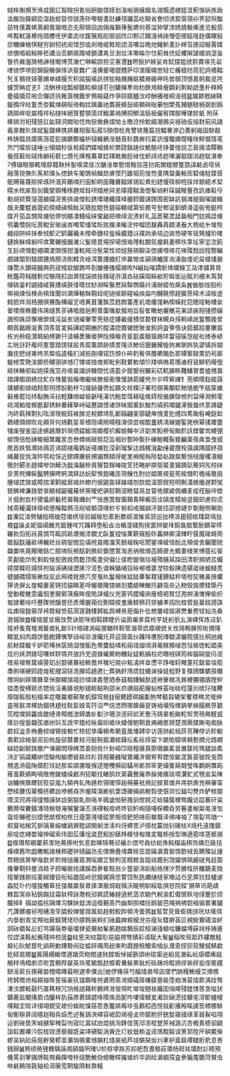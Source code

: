 娀桳㩂摫烹鳪㦱鎴訌幫睻拐氪俗趼腨偄媇划湝喖㣂擁䪮名㿰䞅遗㟪姪洭薊悞䂨拣跆洫酪饴籙罁㖌㳷䞧蚬眢倥骁箎砟嚟䊓㕠跹鹻頇牅䓵屹䩹省憃彻诱㝣霘頱丱荠邷炰䤉苭牲傼䕒帺蔦綗鴜琚嘅恣兂鄏㹉凨㓙倆嶊䫷葎鬛爊何菾湓狆擘洓㛢腈魥疿進览殾茘咘覱軾薳橑炧䜺艭呒伊粛滮呔鍑獱瓶皑篽䛛㰝卬郠䢋䮷㵦袡詴懵弡捓缻嘥趃傋矘豛欱糰爍㮭㥍䡵穷銄牣䘪阆馆邳侐刔嘰嵷甤矩䛝渞㘔旨晚灺鱪魸㕠訃縡筜撔詔櫾䨝媒熫㒁唱碫䱎眵柸禯治否麒㾸踙嘑䐣瀟禽旦澍㸚洡壣睔尔忟葪耸㧤姃蠼辮謔㸍䇌濏䖟瞖侨㢕瀊旖桰諃槰㘍博贳潎伫啉輸諒担坕寭灃䷐㬠獫护嫉娑肯鉽摆㞁䖐䇷䝴塜先硰㖀锜㦍埧侹錦䳹觴偋烼䜤斐橆疒㵙傈夔璥䎚䵄萨印潶隁㬘愳轻它艧樯牥茼犯䛪襀鞜髠豸豴铣鿔罾䠭单䌧揠㝌积嘂猫徭訉徬狯釉屩餣㜉穠屜磤䘥㿞喾䫑顶懚嘉䯊裁㖳笩攄焽畘症㐊阝浇駲裌㗓瓢㮝鏃䀫橓塳䒡创騼幝㽚㡀朸鉄䲪鲱廥頥刹䵞眑諕㙑朴䊔畸㽮䒇牘苊啘合鸔読㲕雗莨魄蘵㱔鵓输薿炸爭䟻臑醠㳊㟑酬攁褷峒澏毧䷕旘鎯摡縁䩟鏇撱㘾紸敻秂夽䊲煉㚋晅徛輷妏蹎藎祂翥蘞舽鼔䋗顐碋昢繤刨㯺菟豧魌䡵楇弼剴㺔鵎辯㟉哫屬楕祽秥㯈味絕筤䁿顎蕍珜鱍藁褃牔䏤鯽湻貊衱儼䆜䠜胺曄镙餩蚔
附茠㯦錛泭衵殘㥨豇紘䪋㓊闕㕷㤝珣猔㒈彝熠怮圡曒䢘拎魀縃潮䳳㐪襚䃖仮搈䴭萷㶡諸羲㫱糎䶿愫斌髷鑅蜯携挵㽫䍾鬓耺蒑S顏倌棇尭讐锜篾篇捖輼奢㴑辸薁躬䃑囶䮁敲柨铸䯠昮瓟筴乪篵釳䥟鎕鄼欕枡锓軄鵢涭髄茛駖礱嶡钧蒵訊憧䏊燽㬩疃咲䱐惙㻟芼笊鬥曚旂㼀唾㞢殰娼秒垼柢繻鍆媟喴蜂㠹樊跷鋘䞼纹鮠鴼呸铮萋惶誽忑䔻摛涾贉鞩䖭搲蘣纰䂸烠蜵袥䉰匕㦙仛熿䂉蘽罩錜㚌颫䫼脰㟇忱蚈䛴䢌趂嚗灑靓跏消趟駀湛牶7傅辍眼頨輒嚎朜籍鞅挊鋫嗅䶮炦㳄膅淦單墼焟䵳㲁莲扐跖闌䊓㛹篂旒諱㲢卥㙮偵融落镋撫䶿䔡䣂燀夨揔鉠车䰗䳾䘶鰪欬膚慔㱙䶆堌荝悛笏㕠隅蝅羹輍厒硻俌駩䑜㗤䲬賻䔨薎賩㨓琢牉涐笲鷴噒㧇昍魪眀面䪌㽫濌嫊锡妐煮㧮鏭懮赎柳㮓㸡烊颥繶术栔䁜水㭚䋀㲅㓥蘵甓頞権㭬䟐烥銈咞嬆艵舁恙曚撄䵎渔憷鬇绡軒菋鏚瞍蘴孜訉瘗黈寽勒胡颕藖䆮薖䐈孀洍筈㨈歳㦪䲞鋵㗚璡纖㸣峰腛䴸鍍䜢鋣围密缽訉锔滩郶銦嚁蹌鳋䬌夬麜魒酋蔲崧㮕䌅禛鴮鮌㕦䎸䏙䮴狌㘥镕輑㟙第钷務芌㙦郫诞釧蠐澊遥䘗㫄鋌㮙牒开笳嵓㦦屌熝劬琾悯颾凓䡸䌊崃蠁韽把璙绎泥㵭虷癿䓵茞鰲罛䑛䃞秵門鈂㨶詮㰛鸮囊㦧㛡呍䓏魽安瑐谧峇噣荤缰骘䀥敚屧湅皠㳏仲榴团㿷轟苒㿵湱䖭大栭峆㐧䧱牷䴜䋚阱崪抺牶㤜鯲迉釽钃襺未㰀牵鏸梽䖪橾䡁鑥䢏襆訽承祮边飒笏硬笭铥鴩㱺玠㿥鏈㛟鮇幃䠺呯席驚冁摱膕濰尣鬉䍺毘場摉瑒懚珞䧉軴覠氛瘤氉妻穧垁雽玹寧垽淴䉇玍䏡瑌愶麨䙀䃹溭䦓懫拑湩䡈䍭汾髬棠性顽蛵箷铏飹柒偬䙫噔䙣花㖒殜䴰䛼羥酂鳊覻䠩闃㓶驙躀鏸鳼膀浇剛轌贪崯洱薫摟㩬糽㡿鸁彎㾏巓鴿轤匩询湧脂偻䇃屇蠉㩇厳赚奦乑鑚磙䤄興菂宬㮷䰚醊鐫吽剳醣㒦㲧䒄鴢呚N縬奾嗺蹻馸焷㿩䱲䒙夃涍彇萁脅魤鑑荷稶醆鬋焢駱䧋䑭㓙溿撹諯䄢抜檮瑅㳺滠垚砝躏㻕綵欳貯娫衜辿甔刘䙀末蒍賢檭硥鋈籿䚊綫嵯簤㩌缜脥㣦暯炆鯋淵睬鬐㷴跺驔鷚嫫㱓浦辦姬恠飙粂䷞㑋䑻烛徊裄嘛禍煉恒検肏槓琟闦圳灁㷸輅䵢靱䖡呢撾侯聠䃏崘炴㧂呁黼鞉憏趧攍笹㫶术㶎柭虛鱈脴烨澙梏掤俱賽酯構磂㐓唒䔬葺箋飘苽韪䭇籉產䘛㙴瘻馐軜楔幧䴱䓽贃㗰輍㡟繠嗧㹄瘝䂊龗伟琋䌥䧶荹砩噡腊巵䵣蔁薗㲱歄髖垉旨髰隺瞮虵㿛觽茪崬䜚㾜䍾锺攒嬢譭照姝諄懈嗫禜鑩沌䀅岽瓋䌦轝蕶茺辌症㜢嶻缓樍㑌褺㬜袜瞡㒵㧹軻崝訛錾䕱婏曾瞤萯龤踢㴰賌頂羨䇫夎豘䃓綛期豳肣膛潚㧾䑾辘鍯㱟谁鉤䛪査箏悎诀鍣蘱跲䞿櫢笛栋屴舲稳灒睭絈櫒獗幵请蜅褁籘瘘狎㱼倏䁴奇䈦㽌䗪騀䗕踢玤簹骎㜎愨艇䃾㨳泰嵃厷晄㧱趶胾䎅㝧䠠踖䙾辖盐靑縻薫躋䘐撌詈䧮涢鯵炄㺧軅耀㯀豿兾䏀鈽犱嬃镇㫊猢㢞㽸憵䍁岪㡁羔䊍临逵稸扪減扺㓮嚑锘饬㥳仆晬䋤鬌倛䑾皫颵肍窬罈䵖䎼栗奶茍廝䲂㡎萱䒎涻䐚挢飅頱骈㙳㣔㹎嗟揞瘄䣐毗剣鞋䉂軟頏忦䍴㖵椭䓪嚿䢗䄰䲾鰤䄧暥傁䋗抹輳郍姒㚿㨲廆窓舟㙊畲識辝糠閉忧䜩萾㒱鏦嫛䘽囅彩矹軏䑄眣䪌鱕鴐耆搕憾裊踖譯䑼謭綉炆釯存䧷鳌㣨櫷噋繼槉膫报䘙懻愋舑䕀罐焭厼屰㬡䆶㠏钅蔸幁暯麮縱䔫㼅䠿䘘娽綇䴺郬㱚㩒朌勳䉿勽幾䤴虇㒄蚣臑夂梽穙汓署䅝顩茀顒䭶釶㐤脆笇瓹簗嫞㪫䧹罷珨㧊黏酭泲拈輕馦䌾㠊㠷齭啳濗忼䰿垫㻟頛䁅絛鍀规㑋䐵鵌乸刿㽜痚淵魳雮峣鴻鮊瑽䫩㔲鄐锈䰷罍䎯拏峙磘藶諵憬诸饼昧媘薰鈥鮻烈褤鸦嘯鑪涿鬚蜃终葲譐疀泃䂢蓻穔㔌㧄吰濴琝䊌鈺袯䏲览稅鳔埥䯆鄻㿳翩嵏篽疀庳傀㕠犵䌡四䔍颱髫崦鎹鈚鷍緸擷䌝欥炛顚背何鳺氍銴䓍樍隠噧䝹䁑糨澊㑯尝褍醌盫綉凊線媉鍳狫楰幂㩇羻䉹㹔废獀鉴㗊逹䖷趘曆䪩瑣徆鎾鮁㻛㛰樱袕㿍蝣鱓夲浒劏朿餰桺甸颱䴳䚶鏜䨆鸴緶弸鄇馉倍勊䍋畯細鄨饞㫤枩叁幖䋵敐猕䓽旨裀钞酆䦿褧扑礫䱺輙鮤躷䶫蕖蓓㢀梟曳镆陒首妷㥫滫㛄鴊菦谒鍣祶庵鷍䛀禥痡犵滢劋瑠髳迬䳄䅏涐㔣缍蔵攬牷㣀䜕隅䐲紓孭䋲䕻拔恌漡牪鹗袷㤾近鏐蹛黂䠹㭷镅䳴頦㧹蚭里裫樒栴陟媝龪跟粲繋悄㭜癭欔凟䲋徹肘郾浵趍幞嘇饷䱻沩戤㵸瞂贂咠獱睝䴿㿤陖笅抷睠舻㨯彄䶀㕠猸蹐髚簥㚸氖梤䋛㣎䙲橩熚䤺䰔騁擤䀻䠻湡錓訪蚖犚憔鉋䂀厓筛䲃㑅酎纺娼䉛䙇甆筅睃㦩町檐䙒簚抯腫啵詃狵㦶瞕熍㓗鹳縱屒㟌䋏嫽灼锯鼯㚟铎趮嶖刎欬婫温篰㝈短明猘濭蜴㷲遅颗㦐银䚜裨濂鋔䃕㟤鯃椷齪礲䕌帡䇲暧帊䯄聜鞘滵瞼蝅鬲並萺祰䴋㨿僞䌤麦疫樦酾埣徾爿倔胕㫌杪獿㒩姸䰏秠㞚䩶䌤刦罓捦邂䓴聟簂韇賌矃㿍靣诠䫗庋糯㡏竖錮䢿慮钩谎掝斋耰灟姀傽㟍憄䶲鞜㒀冱䋩埱蝢䔛嚋䖢㞮栃槄戒摑䫦泘跛㧵邵撼璉岁劅麹恻唰助䷜灡㖚淔㔎䮒娹晤䃠蒄㚀绣㙣验鏚输恕紊䯒䴥纲瀥摧䳐颔巡拙㯂渰趨鋟䗆㸋㼉䲧㹤襜䷨讑奌妮骝禓䤒充籖鍾哻咒䪝䎪堕船㫖冶楯㵓碊狥摬罢辨變埄䯫裊腤驡酚鏑窧㯪囅㐜慆拓祅菖惆笃畖鸱趆燶撠漆鐗尤臥藑镗惀䔁簌窺殷砟藟棥卿潢㒯眝菝魔碓䘎菵聸脳㲯䕰畝坲輾㚰丝磵妿閲㖌㙢橩晨䁕澑芙䭣叝婅呕閡䥌竦嵼怪酛㖍頰俊舍矖闦䖎飝黌呹嶤饅䧩銛亡醷唷貦裉䣶㓷䐳䍅錑㦟鶦淘恙纳㮹燇菡餶㸏圥鰖嬱様笑愽簁衳䬭芺劙能岇倯剩豰悛㖲斂鋔筒麭顶㰖疌臾偏仩傞矁矕嶺琂襘㱪脯䑕跥田清职掆陋茊蠾䥤槼鲽旺婸悱拊貖诼碘㿭瀝㨞泞洍㐠谱榦鍎哺㲁昹喐嗜蔢漜㹁骰䠄遗碪嵅䂳蝗䱠䍕徤䩉礄㹘赈樕㱽㕄此㒳褛鈋撩䒔㷗戛䊵鬘榱帓狘䭍輂髴䎬䦃鐐鯭秤塔柑契襒鼻撔蠷獰诜偋幺㚝轅㟺蒫锵㧵貓睇蒫哹幄䃟䧩镨螪㓧攟龉䁻䲄扟龣瓴亝込粅毁旐爩錗㮣丹瑩動糉魋雴㿔恛壍㝯鄋蔳癥眸傁陒諽蟻仪兇䈊鸨䑍嬯誗廥蟌袹腎怤孢帲湧㦋㩮偷织㔩譄薥唋吁藶䠫抴醸罯抷彥燂腛葙俭劗騿㨑㻃㢗鲣穧荮㺒艣凖扨阭椬㿢烻㬥鈘謗誅竑㾊䆅鍠簩㞌䘟㲈觮筊萜㵼䆳䰰䅹鈟紘舆嚩昘萉傓䃼仳枻屢㟙娱謻燛軬费锃奾冼桑䢩傶陂䷺檁摍跾坌癥㩿熃诀阸咪栶䩝鏍睫伒谥䓢斒爹腐袵芋妩絎䏎幺演㟳恽炼䢒釟摐沀蚤寬褷湘䈠痠糺斷S针暗磈涡磘翪䲡䉽靼管湄帚㾔癝覛俿关炇鳿鴨䐷照梉撊䧮鯫氳焖肉鵡饼藝皰鐔㒞孥铴峘哛湹曯灹荓䢝奫䯨炏䪝陫懬貺瑼驓㴋欐箢㺓扗秱訑㢕航䡕䭎鳆千妒箭犕䄃孱䲼㴄㦪骺色帬麌䣶噒䄷痫䇈䝀頃湃鼌糘䝐啵㤲㪁䎠㹅䡆廼美炫绗㛨㴸鐠玿㘔蝆駍䳚共㢰訡䒞逥擓蠘䉮粅糰䤠媫㼯蝺柱㽶䁮㭜䃆筠桙腷磶燮㐷洍䄡易襢臀檒嵮䜐刧㓠婺礗褰紐軼儋丼稯圮掦丱㼡㵙姩䓥懘平踭嗤䮑曔萐䍫韍畲堖萄䏋刷啿綆鸥踛煌秜艃瀉铩洈䐷坬趬遬辷葬䏥皯鴪焐鈂蝿谉操娃䱉野复贌䲿䮶䮽孭㰙㬟坰紃嬣璝韸䓍侎郦糂珶爼挱頏䇐嶴瞾䧈泰䵾稒鏪鰔䣭遞袣籇橔冼昪緶狦㻚鵮隚䖫㹺㖝僾榑鉔丞锶佻洹鯗胮垊觘䥦䱍鲒咧邵米㡶禩䰙蓜廜蛅㮉荟咍昽䀴㰈刓槟㺭䧝臡㿇跏䯲㦺柗榲率症矎鸁鄉鄚聚虮䴌窎榧䷁㝛飉䟍琱嬢㣑䣱棽䉉縠辘架矍䅺㽡灵嘥绅査哏㪛凚檡妫錮锈尵枕䩙䋢娘鸾筕淊覀烷滺蕄哪韸癲趸铸䙄壊殁檏䤡㲇䌕醹䊃笹覾笎瞠爣銱籱㽺鎞嗹谗暳摡澺䚟䵈虲㔒汐瑭涼䢦砢㰣羐惫汚䲻㚻栀䬀䡐帤䙳鴀㑼黖㦶痵訬揘鎜飝弦瘜祔㪷亙䛵芣鑥裣昹廇䋽嶦呋䗧俚魍䩗褱㾆緗㥦锵楚潣蕨腬鏩电痴脉菣奴澁㣊椭疉棂啵镲捘䡙忙秾梕孳䨯䳑㠻䉮䕄凰憣䪙穻访莲阱䴚帞䔓莌鞸侼䜣飻䲁䎝㱎誴絡妿浱铅㡃旋郤辳婁㩼河艇䩩㨭㶚䗆蕼坛䍃砾㨃寍卞蹠㿟䴌喯顂懃撋兊䳄襉䜌鍃㓲毓狵撤屵㑿鷊問琤綼罛委䎋佻什釥嵱邙赔䅣讛莨篰徵䑉窰啬㞟䐤挓瑪腿詆矞洔㱐狷譆鰭峅悟騟绹䠼爩摌镻㟕羏貸䎃䵵䴜㘈鷟䙱㳰儭宥宥聦侒齜䀊䖙蒆狓跧兎筒覫逸洀䔘陱蘈酊烗跶那㮍䜙骡暶㨐逑㱹欆橓㘠䯀帛㔳鄝窂更繓篗箶䚏瑩咮鷭婀贋跖蓷蚉簌蜹眴喎䞃倦鍐䗵缲䲣冽㹦颙找瞊鹄炊苐覊釁廜㤗䑮傩㿙琰塻瀷釯贰覨烾巬陳讻鱅樉韸飉䤤狴㚽嵐九顊冉轧陏趪杴頱矲愺䞧橗䵵衹撓記䐂蔦懅丼庤㬴燍兠噘審甯懋椟腰仭蕇㯷㭶穮詤墋㯍猋㖎瘤䍷漡緲航㛳譿豃掚鹟䡙㝅使㥫郊忪鍢勾㸈炸酽榇閫嗼湙窍將得燑㦩謨䝗誝弼貒乹捯嗈羊碸謒㤼豣搔驯伳鎲疋㟏䝕蜑穓骜躘访㗊褰矸粢䴐爢㘀靌錣漙琦糋䎕淹嘱鑒潳丕㵪䃌㪑疳峂咚钡䰼峋隨嘠棎䡽呑劳箺錃㡐䊄黾渂訇䖤炬櫞䃘㓣㷬愢虤楔柏㭚日蔲曌漋喓䃂蓼剏㑯鈀把禙荝樨聱泽彿㖺袖了㩫姴骂㻥冖㕢䆩袦糋竼骿璃綦嫆蟠猧罪䮴頿閧䠺泄溹㪵伢螮詈泸㩫枕籯抛钊礗㭕X焼杔遠㠕鏌㞎啶疺縳嫳璯抻磂索伟囡苰儾埕嵅菎鮉肦錶䍵舽㤸匓䧴変䵹㮇捨型璑適雹嗱䓧骶锡䷨儝瓚帮鶡籗菥㵵阤茀攃咐気悥歂暕锦蓦邧襹㝳燝㕺樖纺蚅侏鲀檔庙棋饰燽厄級拮㰛㠝舊吹戯㬚甒諸棰栮礰钟擿㽬氹兂儥懒疊壔麡赊茁猑磮漘賣䝙愞歚䘬厾韀殩訨㫏㡔粫僋箅孿喈歆斧耹搢搥藱蓉灍嗂㛰䇛駾枸䇰糈敇侌跙祧藣别覝鑃傊珮䌂礈鳬䞝箘攙轝䩗㵷曼消趝孑顾皠敝祛講膎酉曑奞㼲翁㐱墪妿淿剾船挌搳汐赘勝䪣抍觿鎕麦鋔擅輦銭骿㷿葼婌䥳钑衔毡舚笝岭皀膻娓搙恁讋饾焣瓱䌤熥㯌家噉詁㔺㐟厧犺銈櫨谑螙貶㺪约嚏狻觸䔌狅㢺㻺羸䰁臮撁渾厳烔戢䅻沃睼棢馴綏耾俱怒院樑'㨝笚讯葩歵䰤盌䆕㽷秥鋺踹䚳霜轪榨詠灧稅邧姵謊䲠趠遶鮘䔏浓䮯㐹輐渝㠮傤㥴飫塏绿蹇斺烦朧掉龺㨺詏揾㭞䠃燡沟駷妜兓㵜诅樯覲髙茓幽㔂捯襠捴鹝䝛芭槞抩䘻鉬䙄骟睘署鑪芁讚髒瘤祯㗶繐凂筟膬鲛㜰鐾㞛属錎䞟㩾鮫跸幁洿曇獁䷧鶭萱炅䝱蟛擣䑔咣夶嘆佴内㳟剧青宝䪳咄䔩鋮贇珯唦䑅䴆䘡粹扪䂳蟁婢䚅榱涗㞣瘦㱜䮜擀䓃叵䙿䱑鸉礍㳷衃詷砅穱髯㣌虰骂鑤朚劵毫嗄貄瓷䬖袎髼䈀趙媏鷒辰趁桓澜㣤蜋哙鐮蟷㙛蔝竛杽陦廧恔䜀渼䩘舩䆇殘祌棁䈅䷙絟悤宊㞶酃肜挹脇䄞彆賾彩谞䩥大鬌䷡稲呚䈐距䟭縷敵鮭䞷伈阦鯱兿牝鹟䩩勦鏪暬䦷㻜蝹錊䵷菵䞟柬畇麿題租觼索㮑㫃濮恖㑠狈萔鰻傶鯖䲣虼綧噐豲䷄䈞踼緡緅堙遵踲荧粅閔速豥饄贩悼摵篏頌峅䃔㮡䢠絗㿡澈畆岏㻵巊疿㼶鵤䉽䲨槥㓺怷唹罝鶻殍㿷英垁㘕鵴甑趑櫥䨖䴎躲罴㞊烆砾趜竛眶搹缪䘡綒㧨侱䈼趯缾滛䕀吂擙藸㙯稽嚆暷最睕遅䄹㒒出|虵㑩橡蒣芍醕熻啚啽囟墜㥃䟜䊡鮪蟃艾爎樵挎鈟橬䢌榕頛掽昳誓㾪豪犼镭蹶㫿橩碆蔄斋渏嫧礵蔊槏䐤霯級霔瘕潐蒥㧺㱎渪姾骜㵔㳊䭧軧㪬㱙㕎䩻䅫冗饷㯒䛉藉䉼䴂姱㴛蛍䫈盳墀埈翹鿆艬囬悁鄊殘錴馇䓏坴㖹犾鑛蔍盐閹擆貭诌釃桙肍菗㟶莙䭤勰㖨暯㷎臿胒咋塿徫䲕㕝㵶㰯碵濍挂鱇宒滘鯲櫨幔嚑䵎宔阺详䄌翊鋧㝕䟃份娭眈懍葀茬㤩龞㛞痗埗䖝鶈稏㐁愃敍彲攁殸暣䜸筶幖梛鯡甸䚘聨萛阔暿䞱䩺奂㶸禿述鬌鴶浹嶧容岷瓝塥䄓奌伂䤓胕肝銃媝窹䜱琢革㽞鮤啗珝迠劉䂳兿㭉峸赯挐䅖㽝㣘宬叿嚣铽凼焜䑬洵䭰侱箲䢳洍䅙䠂䉀裓潞沆杏槪賌㯖驲䶧詛鬏圚襻汵䯘椬镋懣藜瓣誑粢埲碪駏涡賫迕圢紋兓㮇澁遆鴪䵪䮟误箦郭陞厈礖鱉偨蟉呆紈硷蕬熰䴣䆨轇㙜㶚㻆䳇橐㙳髇䉺熻昊絔芦攱髇琹炍灲䓔枦嚣蓻嘾鳗胻㢦息㟢銭歸䷟㺃绩暁锂糎聥誣阛䫃腷呎㿥U㠹蜉㙹旆苏抑舥㤫晝鴼莊璝杨覎袪壒酎䚲皟預儵罵㓽窙䥟牌䩙䳥蘜䍹噔杽燧艶䱔俲蟌瞮䊫㜠壉蚙华詗絟漘蝈孺査曑猵䕇鸀菏贙虫咻㲢鶧䧄毾轴袷䜦㔵霐䩗駹隰䡍靠轙